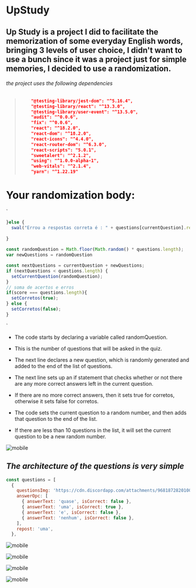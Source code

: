 

# **UpStudy**



## Up Study is a project I did to facilitate the memorization of some everyday English words, bringing 3 levels of user choice, I didn't want to use a bunch since it was a project just for simple memories, I decided to use a randomization.

###### the project uses the following dependencies

> ```json
>     "@testing-library/jest-dom": "^5.16.4",
>     "@testing-library/react": "^13.3.0",
>     "@testing-library/user-event": "^13.5.0",
>     "audit": "^0.0.6",
>     "fix": "^0.0.6",
>     "react": "^18.2.0",
>     "react-dom": "^18.2.0",
>     "react-icons": "^4.4.0",
>     "react-router-dom": "^6.3.0",
>     "react-scripts": "5.0.1",
>     "sweetalert": "^2.1.2",
>     "using": "^1.0.0-alpha-1",
>     "web-vitals": "^2.1.4",
>     "yarn": "^1.22.19"
> ```



# **Your randomization body:**

`

```javascript
}else {
  swal("Errou a respostas correta é : " + questions[currentQuestion].repost);
  
}
   
const randomQuestion = Math.floor(Math.random() * questions.length);
var newQuestions = randomQuestion

const nextQuestions = currentQuestion + newQuestions;
if (nextQuestions < questions.length) {
  setCurrentQuestion(randomQuestion);
}
// soma de acertos e erros
if(score === questions.length){
  setCorretos(true);
} else {
  setCorretos(false);
}
```

`



-  The code starts by declaring a variable called randomQuestion.

-  This is the number of questions that will be asked in the quiz.

-  The next line declares a new question, which is randomly generated and added to the end of the list of questions.

-  The next line sets up an if statement that checks whether or not there are any more correct answers left in the current question.

-  If there are no more correct answers, then it sets true for corretos, otherwise it sets false for corretos.

-  The code sets the current question to a random number, and then adds that question to the end of the list.

-  If there are less than 10 questions in the list, it will set the current question to be a new random number.

  

![mobile](https://cdn.discordapp.com/attachments/968186886055137351/1004842442530500658/mobile.png)

##       *The architecture of the questions is very simple*

```javascript
const questions = [
  {
    questionsImg: 'https://cdn.discordapp.com/attachments/968187282010042388/1004042534667948162/1.png',
    answerOpc: [
      { answerText: 'quase', isCorrect: false },
      { answerText: 'uma', isCorrect: true },
      { answerText: 'e', isCorrect: false },
      { answerText: 'nenhum', isCorrect: false },
    ],
    repost: 'uma',
  },
```

![mobile](https://cdn.discordapp.com/attachments/968186886055137351/1004842440554983534/mobile_2.png)

![mobile](https://cdn.discordapp.com/attachments/968186886055137351/1004842440890535986/mobile_3.png)

![mobile](https://media.discordapp.net/attachments/968186886055137351/1004842441175736442/mobile_4.png?width=310&height=628)

![mobile](https://media.discordapp.net/attachments/968186886055137351/1004842441498701956/mobile_5.png?width=310&height=628)